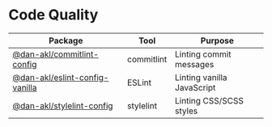 # Code Quality

|Package|Tool|Purpose|
|-|-|-|
|[@dan-akl/commitlint-config](packages/commitlint-config)|commitlint|Linting commit messages
|[@dan-akl/eslint-config-vanilla](packages/eslint-config-vanilla)|ESLint|Linting vanilla JavaScript
|[@dan-akl/stylelint-config](packages/stylelint-config)|stylelint|Linting CSS/SCSS styles
